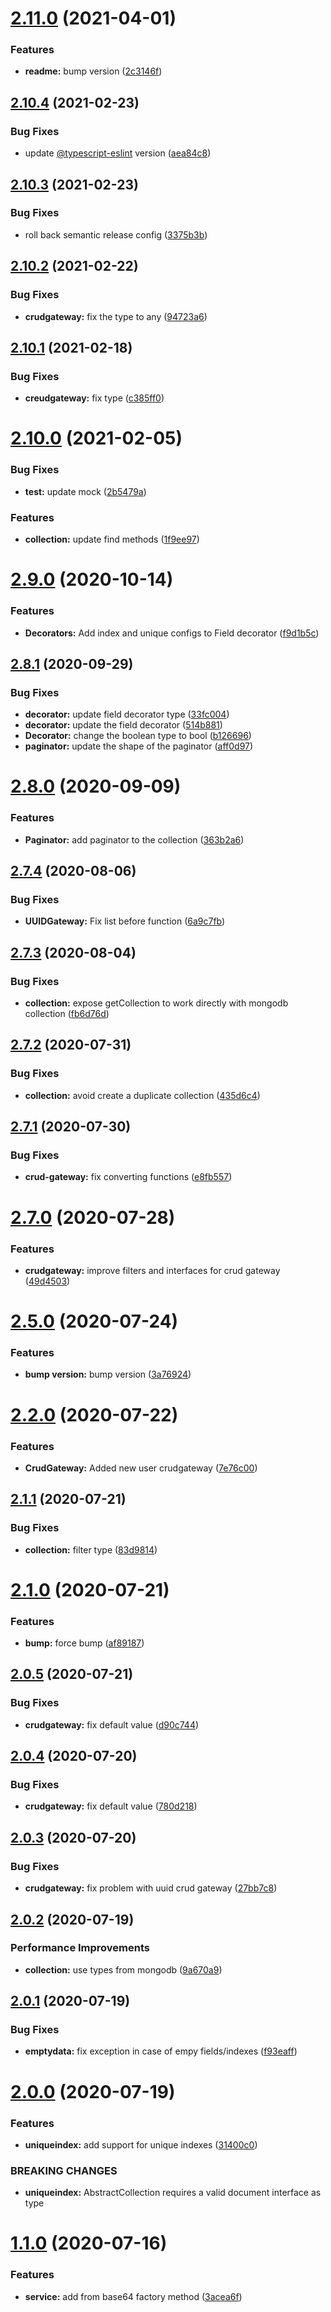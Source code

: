# [2.11.0](https://github.com/ai-music/echo/compare/v2.10.4...v2.11.0) (2021-04-01)

### Features

-   **readme:** bump version ([2c3146f](https://github.com/ai-music/echo/commit/2c3146f42dfb1c897515556f4bee9587e5a9b8b9))

## [2.10.4](https://github.com/ai-music/echo/compare/v2.10.3...v2.10.4) (2021-02-23)

### Bug Fixes

-   update [@typescript-eslint](https://github.com/typescript-eslint) version ([aea84c8](https://github.com/ai-music/echo/commit/aea84c8a02a8ff6720c82057567e5f7ce8da653f))

## [2.10.3](https://github.com/ai-music/echo/compare/v2.10.2...v2.10.3) (2021-02-23)

### Bug Fixes

-   roll back semantic release config ([3375b3b](https://github.com/ai-music/echo/commit/3375b3b0562ef3db5756b65338a7dca370f5ad70))

## [2.10.2](https://github.com/ai-music/echo/compare/v2.10.1...v2.10.2) (2021-02-22)

### Bug Fixes

-   **crudgateway:** fix the type to any ([94723a6](https://github.com/ai-music/echo/commit/94723a67c0c77f1296fdf8be392f708147f394a0))

## [2.10.1](https://github.com/ai-music/echo/compare/v2.10.0...v2.10.1) (2021-02-18)

### Bug Fixes

-   **creudgateway:** fix type ([c385ff0](https://github.com/ai-music/echo/commit/c385ff05bb7b7fad83e8aef5af61c6cf750da5aa))

# [2.10.0](https://github.com/ai-music/echo/compare/v2.9.0...v2.10.0) (2021-02-05)

### Bug Fixes

-   **test:** update mock ([2b5479a](https://github.com/ai-music/echo/commit/2b5479ad18d77111b85935f359bfe36a85aae957))

### Features

-   **collection:** update find methods ([1f9ee97](https://github.com/ai-music/echo/commit/1f9ee97460522ec8934d3220c79e7c798e029be7))

# [2.9.0](https://github.com/ai-music/echo/compare/v2.8.1...v2.9.0) (2020-10-14)

### Features

-   **Decorators:** Add index and unique configs to Field decorator ([f9d1b5c](https://github.com/ai-music/echo/commit/f9d1b5c55fe2aa0b823384ac73715dd95108ff88))

## [2.8.1](https://github.com/ai-music/echo/compare/v2.8.0...v2.8.1) (2020-09-29)

### Bug Fixes

-   **decorator:** update field decorator type ([33fc004](https://github.com/ai-music/echo/commit/33fc0048404be77b582faaf8131c441aa57c02ab))
-   **decorator:** update the field decorator ([514b881](https://github.com/ai-music/echo/commit/514b88129314f7293559d5d3559d5533e26f636a))
-   **Decorator:** change the boolean type to bool ([b126696](https://github.com/ai-music/echo/commit/b126696e8ab66698470acbbfe9afb2183ccd2040))
-   **paginator:** update the shape of the paginator ([aff0d97](https://github.com/ai-music/echo/commit/aff0d97d5f082119ebdea2bc6d77f4e2e5f8158a))

# [2.8.0](https://github.com/ai-music/echo/compare/v2.7.4...v2.8.0) (2020-09-09)

### Features

-   **Paginator:** add paginator to the collection ([363b2a6](https://github.com/ai-music/echo/commit/363b2a64518020c692a702a95f6775eb65236de1))

## [2.7.4](https://github.com/ai-music/echo/compare/v2.7.3...v2.7.4) (2020-08-06)

### Bug Fixes

-   **UUIDGateway:** Fix list before function ([6a9c7fb](https://github.com/ai-music/echo/commit/6a9c7fb1a153b2a7a8da35621b2ae97a3618b858))

## [2.7.3](https://github.com/ai-music/echo/compare/v2.7.2...v2.7.3) (2020-08-04)

### Bug Fixes

-   **collection:** expose getCollection to work directly with mongodb collection ([fb6d76d](https://github.com/ai-music/echo/commit/fb6d76d0b66afee7f35bc20a7eb3236151cc4e8e))

## [2.7.2](https://github.com/ai-music/echo/compare/v2.7.1...v2.7.2) (2020-07-31)

### Bug Fixes

-   **collection:** avoid create a duplicate collection ([435d6c4](https://github.com/ai-music/echo/commit/435d6c41862d21086dc7165559814584f4f6367e))

## [2.7.1](https://github.com/ai-music/echo/compare/v2.7.0...v2.7.1) (2020-07-30)

### Bug Fixes

-   **crud-gateway:** fix converting functions ([e8fb557](https://github.com/ai-music/echo/commit/e8fb557f887e10886ee2ba19425584281944ed23))

# [2.7.0](https://github.com/ai-music/echo/compare/v2.6.0...v2.7.0) (2020-07-28)

### Features

-   **crudgateway:** improve filters and interfaces for crud gateway ([49d4503](https://github.com/ai-music/echo/commit/49d4503d16c6eb3311e950d3a11350846f380fb4))

# [2.5.0](https://github.com/ai-music/echo/compare/v2.4.0...v2.5.0) (2020-07-24)

### Features

-   **bump version:** bump version ([3a76924](https://github.com/ai-music/echo/commit/3a769241c501204bc1df6832108e8b6382f1ddd7))

# [2.2.0](https://github.com/ai-music/echo/compare/v2.1.1...v2.2.0) (2020-07-22)

### Features

-   **CrudGateway:** Added new user crudgateway ([7e76c00](https://github.com/ai-music/echo/commit/7e76c00650c531f319d3185f044270927732ffd8))

## [2.1.1](https://github.com/ai-music/echo/compare/v2.1.0...v2.1.1) (2020-07-21)

### Bug Fixes

-   **collection:** filter type ([83d9814](https://github.com/ai-music/echo/commit/83d9814f2c5bbfa7924f245008c104e8937e339a))

# [2.1.0](https://github.com/ai-music/echo/compare/v2.0.5...v2.1.0) (2020-07-21)

### Features

-   **bump:** force bump ([af89187](https://github.com/ai-music/echo/commit/af89187c31ea73c3866e2b45c9d85e6da5086086))

## [2.0.5](https://github.com/ai-music/echo/compare/v2.0.4...v2.0.5) (2020-07-21)

### Bug Fixes

-   **crudgateway:** fix default value ([d90c744](https://github.com/ai-music/echo/commit/d90c744efdd8f4581f5f791694b2b9ffaeea28ce))

## [2.0.4](https://github.com/ai-music/echo/compare/v2.0.3...v2.0.4) (2020-07-20)

### Bug Fixes

-   **crudgateway:** fix default value ([780d218](https://github.com/ai-music/echo/commit/780d2187373dd3ef277677f97c2932ee766e0d90))

## [2.0.3](https://github.com/ai-music/echo/compare/v2.0.2...v2.0.3) (2020-07-20)

### Bug Fixes

-   **crudgateway:** fix problem with uuid crud gateway ([27bb7c8](https://github.com/ai-music/echo/commit/27bb7c8930b4210dca88aad31be52883ebb33c61))

## [2.0.2](https://github.com/ai-music/echo/compare/v2.0.1...v2.0.2) (2020-07-19)

### Performance Improvements

-   **collection:** use types from mongodb ([9a670a9](https://github.com/ai-music/echo/commit/9a670a9d99796a0958412de7c6e7664eb6dcd3ef))

## [2.0.1](https://github.com/ai-music/echo/compare/v2.0.0...v2.0.1) (2020-07-19)

### Bug Fixes

-   **emptydata:** fix exception in case of empy fields/indexes ([f93eaff](https://github.com/ai-music/echo/commit/f93eaff23c78cc7adff510f253b45bb528faa093))

# [2.0.0](https://github.com/ai-music/echo/compare/v1.1.0...v2.0.0) (2020-07-19)

### Features

-   **uniqueindex:** add support for unique indexes ([31400c0](https://github.com/ai-music/echo/commit/31400c02263bbdc47789c357614625a31a58f273))

### BREAKING CHANGES

-   **uniqueindex:** AbstractCollection requires a valid document interface as type

# [1.1.0](https://github.com/ai-music/echo/compare/v1.0.0...v1.1.0) (2020-07-16)

### Features

-   **service:** add from base64 factory method ([3acea6f](https://github.com/ai-music/echo/commit/3acea6f3e1bc6e4d3c16113de894e8cfa32dc530))
